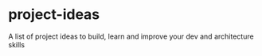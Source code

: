 # project-ideas
A list of project ideas to build, learn and improve your dev and architecture skills
